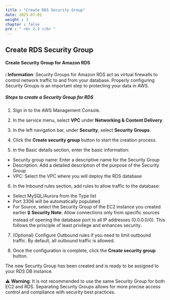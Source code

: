 ```yaml
---
title : "Create RDS Security Group"
date: 2025-07-01
weight : 3
chapter : false
pre : " <b> 2.3 </b> "
---
```

## Create RDS Security Group
#### Create Security Group for Amazon RDS
ℹ️ **Information**: Security Groups for Amazon RDS act as virtual firewalls to control network traffic to and from your database. Properly configuring Security Groups is an important step to protecting your data in AWS.

##### Steps to create a Security Group for RDS
1. Sign in to the AWS Management Console.

2. In the service menu, select **VPC** under **Networking & Content Delivery**.

3. In the left navigation bar, under **Security**, select **Security Groups**.

4. Click the **Create security group** button to start the creation process.

5. In the Basic details section, enter the basic information:

- Security group name: Enter a descriptive name for the Security Group
- Description: Add a detailed description of the purpose of the Security Group
- VPC: Select the VPC where you will deploy the RDS database
6. In the Inbound rules section, add rules to allow traffic to the database:

- Select MySQL/Aurora from the Type list
- Port 3306 will be automatically populated
- For Source, select the Security Group of the EC2 instance you created earlier
🔒 **Security Note**: Allow connections only from specific sources instead of opening the database port to all IP addresses (0.0.0.0/0). This follows the principle of least privilege and enhances security.

7. (Optional) Configure Outbound rules if you need to limit outbound traffic. By default, all outbound traffic is allowed.

8. Once the configuration is complete, click the **Create security group** button.

The new Security Group has been created and is ready to be assigned to your RDS DB instance.

⚠️ **Warning**: It is not recommended to use the same Security Group for both EC2 and RDS. Separating Security Groups allows for more precise access control and compliance with security best practices.